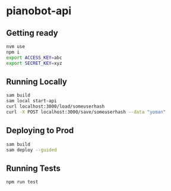 # pianobot-api

## Getting ready

```bash
nvm use
npm i
export ACCESS_KEY=abc
export SECRET_KEY=xyz
```

## Running Locally

```bash
sam build
sam local start-api
curl localhost:3000/load/someuserhash
curl -X POST localhost:3000/save/someuserhash --data "yoman"
```

## Deploying to Prod

```bash
sam build
sam deploy --guided
```

## Running Tests

```bash
npm run test
```
